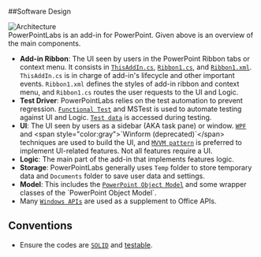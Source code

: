 ##Software Design

![Architecture](https://raw.githubusercontent.com/PowerPointLabs/PowerPointLabs/master/doc/DesignAndConventions.png)  
PowerPointLabs is an add-in for PowerPoint. Given above is an overview of the main components.

* **Add-in Ribbon**: The UI seen by users in the PowerPoint Ribbon tabs or context menu. It consists in [`ThisAddIn.cs`](https://github.com/PowerPointLabs/PowerPointLabs/blob/master/PowerPointLabs/PowerPointLabs/ThisAddIn.cs), [`Ribbon1.cs`](https://github.com/PowerPointLabs/PowerPointLabs/blob/master/PowerPointLabs/PowerPointLabs/Ribbon1.cs), and [`Ribbon1.xml`](https://github.com/PowerPointLabs/PowerPointLabs/blob/master/PowerPointLabs/PowerPointLabs/Ribbon1.xml). `ThisAddIn.cs` is in charge of add-in's lifecycle and other important events. `Ribbon1.xml` defines the styles of add-in ribbon and context menu, and `Ribbon1.cs` routes the user requests to the UI and Logic.
* **Test Driver**: PowerPointLabs relies on the test automation to prevent regression. [`Functional Test`](https://github.com/PowerPointLabs/PowerPointLabs/tree/master/PowerPointLabs/FunctionalTest) and MSTest is used to automate testing against UI and Logic. [`Test data`](https://github.com/PowerPointLabs/PowerPointLabs/tree/master/doc/test) is accessed during testing.
* **UI**: The UI seen by users as a sidebar (AKA task pane) or window. [`WPF`](https://msdn.microsoft.com/en-us/library/mt149842(v=vs.110).aspx) and <span style="color:gray">`Winform (deprecated)`</span> techniques are used to build the UI, and [`MVVM pattern`](https://msdn.microsoft.com/en-us/library/hh848246.aspx) is preferred to implement UI-related features. Not all features require a UI.
* **Logic**: The main part of the add-in that implements features logic.
* **Storage**: PowerPointLabs generally uses `Temp` folder to store temporary data and `Documents` folder to save user data and settings.
* **Model**: This includes the [`PowerPoint Object Model`](https://msdn.microsoft.com/en-us/library/microsoft.office.interop.powerpoint(v=office.14).aspx) and some wrapper classes of the `PowerPoint Object Model`.
* Many [`Windows APIs`](https://github.com/PowerPointLabs/PowerPointLabs/blob/master/PowerPointLabs/PowerPointLabs/NativeMethods.cs) are used as a supplement to Office APIs.

## Conventions

* Ensure the codes are [`SOLID`](http://www.codeproject.com/Articles/703634/SOLID-architecture-principles-using-simple-Csharp) and [testable](http://www.toptal.com/qa/how-to-write-testable-code-and-why-it-matters).
